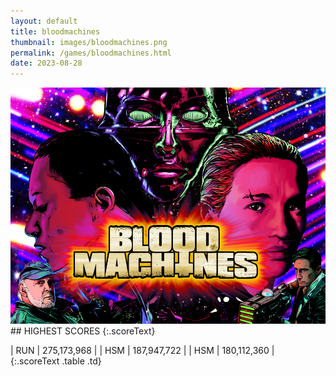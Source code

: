 ```yaml
---
layout: default
title: bloodmachines
thumbnail: images/bloodmachines.png
permalink: /games/bloodmachines.html
date: 2023-08-28
---
```


<img src="../images/bloodmachines.png" class="gameThumbnail img-fluid mx-auto align-middle">
## HIGHEST SCORES
{:.scoreText}

| RUN | 275,173,968 | 
| HSM | 187,947,722 | 
| HSM | 180,112,360 | 
{:.scoreText .table .td}
